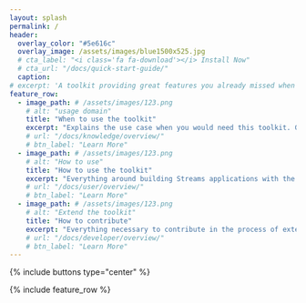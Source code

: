 ```yaml
---
layout: splash
permalink: /
header:
  overlay_color: "#5e616c"
  overlay_image: /assets/images/blue1500x525.jpg
  # cta_label: "<i class='fa fa-download'></i> Install Now"
  # cta_url: "/docs/quick-start-guide/"
  caption:
# excerpt: 'A toolkit providing great features you already missed when developing Streams applications. Features as "a miracle" or "like a wonder" or "unbelievable"<br />'
feature_row:
  - image_path: # /assets/images/123.png
    # alt: "usage domain"
    title: "When to use the toolkit"
    excerpt: "Explains the use case when you would need this toolkit. Gives you domain specific background if necessary.<br /><small><a href='/docs/knowledge/overview/'>read more</a></small>"
    # url: "/docs/knowledge/overview/"
    # btn_label: "Learn More"
  - image_path: # /assets/images/123.png
    # alt: "How to use"
    title: "How to use the toolkit"
    excerpt: "Everything around building Streams applications with the help of this toolkit. <br /><small><a href='/docs/user/overview/'>read more</a></small>"
    # url: "/docs/user/overview/"
    # btn_label: "Learn More"
  - image_path: # /assets/images/123.png
    # alt: "Extend the toolkit"
    title: "How to contribute"
    excerpt: "Everything necessary to contribute in the process of extending this toolkits: requirements, design, implementation, test and docu.<br/><small><a href='/docs/developer/overview/'>read more</a></small>"
    # url: "/docs/developer/overview/"
    # btn_label: "Learn More"
---
```


{% include buttons type="center" %}

{% include feature_row %}
